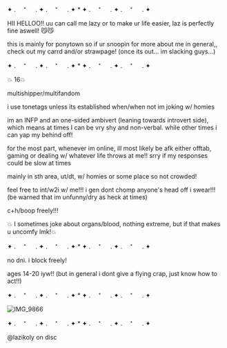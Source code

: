 ✦ . 　⁺ 　 . ✦ . 　⁺ 　 . ✦ * ✦ . 　⁺ 　 . ✦ . 　⁺ 　 . ✦

HII HELLOO!! uu can call me lazy or to make ur life easier, laz is perfectly fine aswell! 😼😼

this is mainly for ponytown so if ur snoopin for more about me in general,, check out my carrd and/or strawpage! (once its out... im slacking guys...)

✦ . 　⁺ 　 . ✦ . 　⁺ 　 . ✦ * ✦ . 　⁺ 　 . ✦ . 　⁺ 　 . ✦

💥 16💥 

multishipper/multifandom

i use tonetags unless its established when/when not im joking w/ homies

im an INFP and an one-sided ambivert (leaning towards introvert side), which means at times I can be vry shy and non-verbal. while other times i can yap my behind off!

for the most part, whenever im online, ill most likely be afk either offtab, gaming or dealing w/ whatever life throws at me!! srry if my responses could be slow at times

mainly in sth area, ut/dt, w/ homies or some place so not crowded!

feel free to int/w2i w/ me!!! i gen dont chomp anyone's head off i swear!!! (be warned that im unfunny/dry as heck at times)

c+h/boop freely!!!

💥 I sometimes joke about organs/blood, nothing extreme, but if that makes u uncomfy lmk!💥

✦ . 　⁺ 　 . ✦ . 　⁺ 　 . ✦ * ✦ . 　⁺ 　 . ✦ . 　⁺ 　 . ✦

no dni. i block freely!

ages 14-20 iyw!! (but in general i dont give a flying crap, just know how to act!!)

✦ . 　⁺ 　 . ✦ . 　⁺ 　 . ✦ * ✦ . 　⁺ 　 . ✦ . 　⁺ 　 . ✦

![IMG_9866](https://github.com/user-attachments/assets/7233b152-7e1b-45ed-ab39-fb547d871c12)

✦ . 　⁺ 　 . ✦ . 　⁺ 　 . ✦ * ✦ . 　⁺ 　 . ✦ . 　⁺ 　 . ✦

@lazikoly on disc
